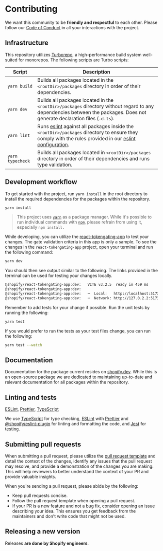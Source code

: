 # Contributing

We want this community to be **friendly and respectful** to each other. Please follow our [Code of Conduct](./code_of_conduct.md) in all your interactions with the project.

## Infrastructure

This repository utilizes [Turborepo](https://turbo.build/repo/docs), a high-performance build system well-suited for monorepos. The following scripts are Turbo scripts:

| Script | Description |
| - | - |
| `yarn build` | Builds all packages located in the `<rootDir>/packages` directory in order of their dependencies. |
| `yarn dev` | Builds all packages located in the `<rootDir>/packages` directory without regard to any dependencies between the packages. Does not generate declaration files (`.d.ts`). |
| `yarn lint` | Runs [eslint](https://eslint.org/) against all packages inside the `<rootDir>/packages` directory to ensure they comply with the rules provided in our [eslint configuration](../.eslintrc.js). |
| `yarn typecheck` | Builds all packages located in `<rootDir>/packages` directory in order of their dependencies and runs type validation. |

## Development workflow

To get started with the project, run `yarn install` in the root directory to install the required dependencies for the packages within the repository.

```sh
yarn install
```

> This project uses [`yarn`](https://classic.yarnpkg.com/) as a package manager. While it's possible to run individual commands with [`npm`](https://github.com/npm/cli), please refrain from using it, especially `npm install.`

While developing, you can utilize the [react-tokengating-app](../packages/react-tokengating-app/) to test your changes. The gate validation criteria in this app is only a sample. To see the changes in the `react-tokengating-app` project, open your terminal and run the following command:

```sh
yarn dev
```

You should then see output similar to the following. The links provided in the terminal can be used for testing your changes locally.

```sh
@shopify/react-tokengating-app:dev:   VITE v3.2.5  ready in 459 ms
@shopify/react-tokengating-app:dev:
@shopify/react-tokengating-app:dev:   ➜  Local:   http://localhost:5173/
@shopify/react-tokengating-app:dev:   ➜  Network: http://127.0.2.2:5173/
```

Remember to add tests for your change if possible. Run the unit tests by running the following:

```sh
yarn test
```

If you would prefer to run the tests as your test files change, you can run the following:
```sh
yarn test --watch
```

## Documentation

Documentation for the package current resides on [shopify.dev](https://shopify.dev/). While this is an open-source package we are dedicated to maintaining up-to-date and relevant documentation for all packages within the repository.

## Linting and tests

[ESLint](https://eslint.org/), [Prettier](https://prettier.io/), [TypeScript](https://www.typescriptlang.org/)

We use [TypeScript](https://www.typescriptlang.org/) for type checking, [ESLint](https://eslint.org/) with [Prettier](https://prettier.io/) and [@shopify/eslint-plugin](https://www.npmjs.com/package/@shopify/eslint-plugin) for linting and formatting the code, and [Jest](https://jestjs.io/) for testing.

## Submitting pull requests

When submitting a pull request, please utilize the [pull request template](./pull_request_template.md) and detail the context of the changes, identify any issues that the pull request may resolve, and provide a demonstration of the changes you are making. This will help reviewers to better understand the context of your PR and provide valuable insights.

When you're sending a pull request, please abide by the following:

- Keep pull requests concise.
- Follow the pull request template when opening a pull request.
- If your PR is a new feature and not a bug fix, consider opening an issue describing your idea. This ensures you get feedback from the maintainers and don't write code that might not be used.

## Releasing a new version

Releases **are done by Shopify engineers**.

